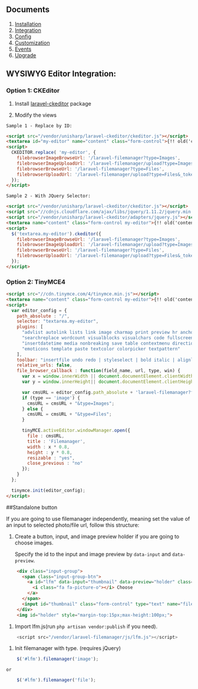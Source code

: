 ## Documents

  1. [Installation](https://github.com/UniSharp/laravel-filemanager/blob/master/docs/installation.md)
  1. [Integration](https://github.com/UniSharp/laravel-filemanager/blob/master/docs/integration.md)
  1. [Config](https://github.com/UniSharp/laravel-filemanager/blob/master/docs/config.md)
  1. [Customization](https://github.com/UniSharp/laravel-filemanager/blob/master/docs/customization.md)
  1. [Events](https://github.com/UniSharp/laravel-filemanager/blob/master/docs/events.md)
  1. [Upgrade](https://github.com/UniSharp/laravel-filemanager/blob/master/docs/upgrade.md)

## WYSIWYG Editor Integration:
### Option 1: CKEditor

  1. Install [laravel-ckeditor](https://github.com/UniSharp/laravel-ckeditor) package

  1. Modify the views
      
    Sample 1 - Replace by ID:
```html
<script src="/vendor/unisharp/laravel-ckeditor/ckeditor.js"></script>
<textarea id="my-editor" name="content" class="form-control">{!! old('content', 'test editor content') !!}</textarea>
<script>
  CKEDITOR.replace( 'my-editor', {
    filebrowserImageBrowseUrl: '/laravel-filemanager?type=Images',
    filebrowserImageUploadUrl: '/laravel-filemanager/upload?type=Images&_token={{csrf_token()}}',
    filebrowserBrowseUrl: '/laravel-filemanager?type=Files',
    filebrowserUploadUrl: '/laravel-filemanager/upload?type=Files&_token={{csrf_token()}}'
  });
</script>
```
    
    Sample 2 - With JQuery Selector:
    
```html
<script src="/vendor/unisharp/laravel-ckeditor/ckeditor.js"></script>
<script src="//cdnjs.cloudflare.com/ajax/libs/jquery/1.11.2/jquery.min.js"></script>
<script src="/vendor/unisharp/laravel-ckeditor/adapters/jquery.js"></script>
<textarea name="content" class="form-control my-editor">{!! old('content', 'test editor content') !!}</textarea>
<script>
  $('textarea.my-editor').ckeditor({
    filebrowserImageBrowseUrl: '/laravel-filemanager?type=Images',
    filebrowserImageUploadUrl: '/laravel-filemanager/upload?type=Images&_token={{csrf_token()}}',
    filebrowserBrowseUrl: '/laravel-filemanager?type=Files',
    filebrowserUploadUrl: '/laravel-filemanager/upload?type=Files&_token={{csrf_token()}}'
  });
</script>
```

### Option 2: TinyMCE4

```html
<script src="//cdn.tinymce.com/4/tinymce.min.js"></script>
<textarea name="content" class="form-control my-editor">{!! old('content', $content) !!}</textarea>
<script>
  var editor_config = {
    path_absolute : "/",
    selector: "textarea.my-editor",
    plugins: [
      "advlist autolink lists link image charmap print preview hr anchor pagebreak",
      "searchreplace wordcount visualblocks visualchars code fullscreen",
      "insertdatetime media nonbreaking save table contextmenu directionality",
      "emoticons template paste textcolor colorpicker textpattern"
    ],
    toolbar: "insertfile undo redo | styleselect | bold italic | alignleft aligncenter alignright alignjustify | bullist numlist outdent indent | link image media",
    relative_urls: false,
    file_browser_callback : function(field_name, url, type, win) {
      var x = window.innerWidth || document.documentElement.clientWidth || document.getElementsByTagName('body')[0].clientWidth;
      var y = window.innerHeight|| document.documentElement.clientHeight|| document.getElementsByTagName('body')[0].clientHeight;

      var cmsURL = editor_config.path_absolute + 'laravel-filemanager?field_name=' + field_name;
      if (type == 'image') {
        cmsURL = cmsURL + "&type=Images";
      } else {
        cmsURL = cmsURL + "&type=Files";
      }

      tinyMCE.activeEditor.windowManager.open({
        file : cmsURL,
        title : 'Filemanager',
        width : x * 0.8,
        height : y * 0.8,
        resizable : "yes",
        close_previous : "no"
      });
    }
  };

  tinymce.init(editor_config);
</script>
```

##Standalone button

If you are going to use filemanager independently, meaning set the value of an input to selected photo/file url, follow this structure:

1. Create a button, input, and image preview holder if you are going to choose images.

    Specify the id to the input and image preview by `data-input` and `data-preview`.

```html
    <div class="input-group">
      <span class="input-group-btn">
        <a id="lfm" data-input="thumbnail" data-preview="holder" class="btn btn-primary">
          <i class="fa fa-picture-o"></i> Choose
        </a>
      </span>
      <input id="thumbnail" class="form-control" type="text" name="filepath">
    </div>
    <img id="holder" style="margin-top:15px;max-height:100px;">
``` 

1. Import lfm.js(run `php artisan vendor:publish` if you need).

```javascript
    <script src="/vendor/laravel-filemanager/js/lfm.js"></script>
```

1. Init filemanager with type. (requires jQuery)

```javascript
    $('#lfm').filemanager('image');
```
    or

```javascript
    $('#lfm').filemanager('file');
```
